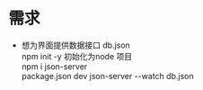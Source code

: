 # 需求 
- 想为界面提供数据接口 
  db.json  
  npm init -y 初始化为node 项目  
  npm i json-server  
  package.json dev json-server --watch db.json